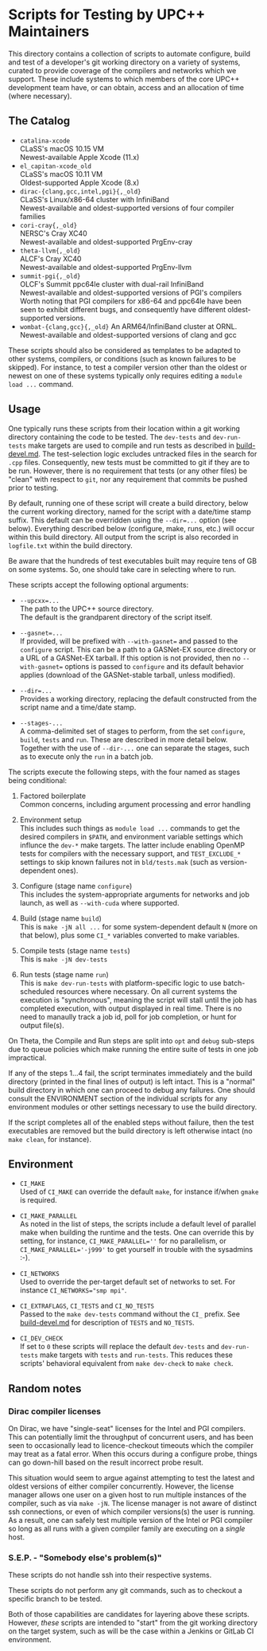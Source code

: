 # Scripts for Testing by UPC++ Maintainers

This directory contains a collection of scripts to automate configure, build
and test of a developer's git working directory on a variety of systems,
curated to provide coverage of the compilers and networks which we support.
These include systems to which members of the core UPC++ development team
have, or can obtain, access and an allocation of time (where necessary).

## The Catalog

+ `catalina-xcode`  
    CLaSS's macOS 10.15 VM  
    Newest-available Apple Xcode (11.x)
+ `el_capitan-xcode_old`  
    CLaSS's macOS 10.11 VM  
    Oldest-supported Apple Xcode (8.x)
+ `dirac-{clang,gcc,intel,pgi}{,_old}`  
    CLaSS's Linux/x86-64 cluster with InfiniBand  
    Newest-available and oldest-supported versions of four compiler families
+ `cori-cray{,_old}`  
    NERSC's Cray XC40  
    Newest-available and oldest-supported PrgEnv-cray  
+ `theta-llvm{,_old}`  
    ALCF's Cray XC40  
    Newest-available and oldest-supported PrgEnv-llvm  
+ `summit-pgi{,_old}`  
    OLCF's Summit ppc64le cluster with dual-rail InfiniBand  
    Newest-available and oldest-supported versions of PGI's compilers  
    Worth noting that PGI compilers for x86-64 and ppc64le have been
    seen to exhibit different bugs, and consequently have different
    oldest-supported versions.
+ `wombat-{clang,gcc}{,_old}`
    An ARM64/InfiniBand cluster at ORNL.
    Newest-available and oldest-supported versions of clang and gcc

These scripts should also be considered as templates to be adapted to other
systems, compilers, or conditions (such as known failures to be skipped).  For
instance, to test a compiler version other than the oldest or newest on one of
these systems typically only requires editing a `module load ...` command.

## Usage

One typically runs these scripts from their location within a git working
directory containing the code to be tested.  The `dev-tests` and
`dev-run-tests` make targets are used to compile and run tests as described in
[build-devel.md](../../docs/build-devel.md).  The test-selection logic excludes
untracked files in the search for `.cpp` files.  Consequently, new tests must
be committed to git if they are to be run.  However, there is no requirement
that tests (or any other files) be "clean" with respect to `git`, nor any
requirement that commits be pushed prior to testing.

By default, running one of these script will create a build directory, below
the current working directory, named for the script with a date/time stamp
suffix.  This default can be overridden using the `--dir=...` option (see
below).  Everything described below (configure, make, runs, etc.) will occur
within this build directory.  All output from the script is also recorded in
`logfile.txt` within the build directory.

Be aware that the hundreds of test executables built may require tens of GB on
some systems.  So, one should take care in selecting where to run.

These scripts accept the following optional arguments:

* `--upcxx=...`  
  The path to the UPC++ source directory.  
  The default is the grandparent directory of the script itself.

* `--gasnet=...`  
  If provided, will be prefixed with `--with-gasnet=` and passed to the
  `configure` script.  This can be a path to a GASNet-EX source directory or
  a URL of a GASNet-EX tarball.  If this option is not provided, then no
  `--with-gasnet=` options is passed to `configure` and its default behavior
  applies (download of the GASNet-stable tarball, unless modified).

* `--dir=...`  
  Provides a working directory, replacing the default constructed from the
  script name and a time/date stamp.

* `--stages-...`  
  A comma-delimited set of stages to perform, from the set `configure`,
  `build`, `tests` and `run`.  These are described in more detail below.
  Together with the use of `--dir-...` one can separate the stages, such
  as to execute only the `run` in a batch job.

The scripts execute the following steps, with the four named as stages being
conditional:

1.  Factored boilerplate  
    Common concerns, including argument processing and error handling

2.  Environment setup  
    This includes such things as `module load ...` commands to get the desired
    compilers in `$PATH`, and environment variable settings which influnce the
    `dev-*` make targets.  The latter include enabling OpenMP tests for
    compilers with the necessary support, and `TEST_EXCLUDE_*` settings to
    skip known failures not in `bld/tests.mak` (such as version-dependent
    ones).

3.  Configure (stage name `configure`)  
    This includes the system-appropriate arguments for networks and job
    launch, as well as `--with-cuda` where supported.

4.  Build (stage name `build`)  
    This is `make -jN all ...` for some system-dependent default `N` (more on
    that below), plus some `CI_*` variables converted to make variables.

5.  Compile tests (stage name `tests`)  
    This is `make -jN dev-tests`

6.  Run tests (stage name `run`)  
    This is `make dev-run-tests` with platform-specific logic to use
    batch-scheduled resources where necessary.  On all current systems the
    execution is "synchronous", meaning the script will stall until the
    job has completed execution, with output displayed in real time.  There
    is no need to manaully track a job id, poll for job completion, or hunt
    for output file(s).

On Theta, the Compile and Run steps are split into `opt` and `debug` sub-steps
due to queue policies which make running the entire suite of tests in one job
impractical.

If any of the steps 1...4 fail, the script terminates immediately and the build
directory (printed in the final lines of output) is left intact.  This is a
"normal" build directory in which one can proceed to debug any failures.  One
should consult the ENVIRONMENT section of the individual scripts for any
environment modules or other settings necessary to use the build directory.

If the script completes all of the enabled steps without failure, then the test
executables are removed but the build directory is left otherwise intact (no
`make clean`, for instance).

## Environment

* `CI_MAKE`  
  Used of `CI_MAKE` can override the default `make`, for instance if/when
  `gmake` is required.

* `CI_MAKE_PARALLEL`  
  As noted in the list of steps, the scripts include a default level of
  parallel make when building the runtime and the tests.  One can override this
  by setting, for instance, `CI_MAKE_PARALLEL=''` for no parallelism, or
  `CI_MAKE_PARALLEL='-j999'` to get yourself in trouble with the sysadmins :-).

* `CI_NETWORKS`  
  Used to override the per-target default set of networks to set.
  For instance `CI_NETWORKS="smp mpi"`.

* `CI_EXTRAFLAGS`, `CI_TESTS` and `CI_NO_TESTS`  
  Passed to the `make dev-tests` command without the `CI_` prefix.
  See [build-devel.md](../../docs/build-devel.md) for description of
  `TESTS` and `NO_TESTS`.

* `CI_DEV_CHECK`  
  If set to `0` these scripts will replace the default `dev-tests` and
  `dev-run-tests` make targets with `tests` and `run-tests`.  This reduces
  these scripts' behavioral equivalent from `make dev-check` to `make check`.

## Random notes

### Dirac compiler licenses

On Dirac, we have "single-seat" licenses for the Intel and PGI compilers.
This can potentially limit the throughput of concurrent users, and has been
seen to occasionally lead to licence-checkout timeouts which the compiler may
treat as a fatal error.  When this occurs during a configure probe, things can
go down-hill based on the result incorrect probe result.

This situation would seem to argue against attempting to test the latest and
oldest versions of either compiler concurrently.  However, the license manager
allows one user on a given host to run multiple instances of the compiler,
such as via `make -jN`.  The license manager is not aware of distinct ssh
connections, or even of which compiler versions(s) the user is running.  As a
result, one can safely test multiple version of the Intel or PGI compiler so
long as all runs with a given compiler family are executing on a *single*
host.

### S.E.P. - "Somebody else's problem(s)"

These scripts do not handle ssh into their respective systems.

These scripts do not perform any git commands, such as to checkout a specific
branch to be tested.

Both of those capabilities are candidates for layering above these scripts.
However, _these_ scripts are intended to "start" from the git working
directory on the target system, such as will be the case within a Jenkins or
GitLab CI environment.
